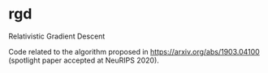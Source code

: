 # rgd
Relativistic Gradient Descent

Code related to the algorithm proposed in https://arxiv.org/abs/1903.04100 (spotlight paper accepted at NeuRIPS 2020).
